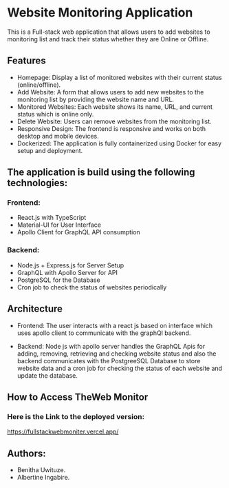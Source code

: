 # Website Monitoring Application

This is a Full-stack web application that allows users to add websites to monitoring list and track their status whether they are Online or Offline.

## Features

- Homepage: Display a list of monitored websites with their current status (online/offline).
- Add Website: A form that allows users to add new websites to the monitoring list by providing the website name and URL.
- Monitored Websites: Each website shows its name, URL, and current status which is online only.
- Delete Website: Users can remove websites from the monitoring list.
- Responsive Design: The frontend is responsive and works on both desktop and mobile devices.
- Dockerized: The application is fully containerized using Docker for easy setup and deployment.

## The application is build using the following technologies:

### Frontend:

- React.js with TypeScript
- Material-UI for User Interface
- Apollo Client for GraphQL API consumption

### Backend:

- Node.js + Express.js for Server Setup
- GraphQL with Apollo Server for API
- PostgreSQL for the Database
- Cron job to check the status of websites periodically

## Architecture

- Frontend: The user interacts with a react js based on interface which uses apollo client to communicate with the graphQl backend.

- Backend: Node js with apollo server handles the GraphQL Apis for adding, removing, retrieving and checking website status and also the backend communicates with the PostgreeSQL Database to store website data and a cron job for checking the status of each website and update the database.

## How to Access TheWeb Monitor

### Here is the Link to the deployed version:

https://fullstackwebmoniter.vercel.app/

## Authors:

- Benitha Uwituze.
- Albertine Ingabire.
